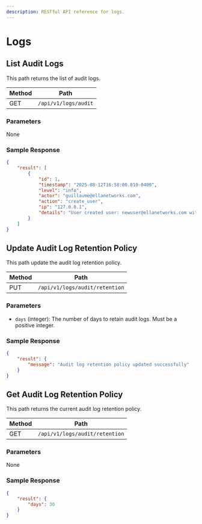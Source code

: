 ```yaml
---
description: RESTful API reference for logs.
---
```


# Logs

## List Audit Logs

This path returns the list of audit logs.

| Method | Path                    |
| ------ | ----------------------- |
| GET    | `/api/v1/logs/audit` |

### Parameters

None

### Sample Response

```json
{
    "result": [
        {
            "id": 1,
            "timestamp": "2025-08-12T16:58:00.810-0400",
            "level": "info",
            "actor": "guillaume@ellanetworks.com",
            "action": "create_user",
            "ip": "127.0.0.1",
            "details": "User created user: newuser@ellanetworks.com with role: 1"
        }
    ]
}
```

## Update Audit Log Retention Policy

This path update the audit log retention policy.

| Method | Path                           |
| ------ | ------------------------------ |
| PUT    | `/api/v1/logs/audit/retention` |

### Parameters

- `days` (integer): The number of days to retain audit logs. Must be a positive integer.

### Sample Response

```json
{
    "result": {
        "message": "Audit log retention policy updated successfully"
    }
}
```

## Get Audit Log Retention Policy

This path returns the current audit log retention policy.

| Method | Path                           |
| ------ | ------------------------------ |
| GET    | `/api/v1/logs/audit/retention` |

### Parameters

None

### Sample Response

```json
{
    "result": {
        "days": 30
    }
}
```
